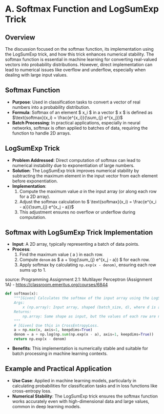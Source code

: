 
# A. Softmax Function and LogSumExp Trick

## Overview

The discussion focused on the softmax function, its implementation using the LogSumExp trick, and how this trick enhances numerical stability. The softmax function is essential in machine learning for converting real-valued vectors into probability distributions. However, direct implementation can lead to numerical issues like overflow and underflow, especially when dealing with large input values.

## Softmax Function

- **Purpose**: Used in classification tasks to convert a vector of real numbers into a probability distribution.
- **Formula**: Softmax of an element $ x_i $ in a vector $ x $ is defined as $\text{softmax}(x_i) = \frac{e^{x_i}}{\sum_{j} e^{x_j}}$
- **Batch Processing**: In practical applications, especially in neural networks, softmax is often applied to batches of data, requiring the function to handle 2D arrays.

## LogSumExp Trick

- **Problem Addressed**: Direct computation of softmax can lead to numerical instability due to exponentiation of large numbers.
- **Solution**: The LogSumExp trick improves numerical stability by subtracting the maximum element in the input vector from each element before exponentiation.
- **Implementation**:
  1. Compute the maximum value $a$ in the input array (or along each row for a 2D array).
  2. Adjust the softmax calculation to $ \text{softmax}(x_i) = \frac{e^{x_i - a}}{\sum_{j} e^{x_j - a}}$
  3. This adjustment ensures no overflow or underflow during computation.

## Softmax with LogSumExp Trick Implementation

- **Input**: A 2D array, typically representing a batch of data points.
- **Process**:
  1. Find the maximum value \( a \) in each row.
  2. Compute `denom` as $ a + \log(\sum_{j} e^{x_j - a}) $ for each row.
  3. Apply softmax by calculating `np.exp(x - denom)`, ensuring each row sums up to 1.

source: Programming Assignment 2.1: Multilayer Perceptron (Assignment 1A) - https://classroom.emeritus.org/courses/6844
```py
def softmax(x):
    """[Given] Calculates the softmax of the input array using the LogSumExp trick for numerical stability.
    Args:
        x (np.array): Input array, shaped (batch_size, d), where d is any integer.
    Returns:
        np.array: Same shape as input, but the values of each row are now scaled to add up to 1.
    """
    # [Given] Use this in CrossEntropyLoss.
    a = np.max(x, axis=1, keepdims=True)
    denom = a + np.log(np.sum(np.exp(x - a), axis=1, keepdims=True))
    return np.exp(x - denom)
```
- **Benefits**: This implementation is numerically stable and suitable for batch processing in machine learning contexts.

## Example and Practical Application

- **Use Case**: Applied in machine learning models, particularly in calculating probabilities for classification tasks and in loss functions like cross-entropy loss.
- **Numerical Stability**: The LogSumExp trick ensures the softmax function works accurately even with high-dimensional data and large values, common in deep learning models.